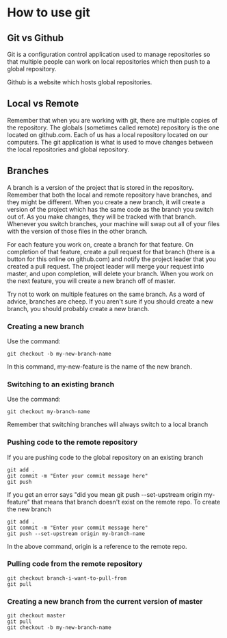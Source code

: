 # How to use git

## Git vs Github

Git is a configuration control application used to manage repositories so that multiple people can work on local repositories which then push to a global repository.

Github is a website which hosts global repositories.

## Local vs Remote

Remember that when you are working with git, there are multiple copies of the repository. The globals (sometimes called remote) repository is the one located on github.com. Each of us has a local repository located on our computers. The git application is what is used to move changes between the local repositories and global repository.

## Branches

A branch is a version of the project that is stored in the repository. Remember that both the local and remote repository have branches, and they might be different. When you create a new branch, it will create a version of the project which has the same code as the branch you switch out of. As you make changes, they will be tracked with that branch. Whenever you switch branches, your machine will swap out all of your files with the version of those files in the other branch.

For each feature you work on, create a branch for that feature. On completion of that feature, create a pull request for that branch (there is a button for this online on github.com) and notify the project leader that you created a pull request. The project leader will merge your request into master, and upon completion, will delete your branch. When you work on the next feature, you will create a new branch off of master.

Try not to work on multiple features on the same branch. As a word of advice, branches are cheep. If you aren't sure if you should create a new branch, you should probably create a new branch.

### Creating a new branch

Use the command:

    git checkout -b my-new-branch-name

In this command, my-new-feature is the name of the new branch.

### Switching to an existing branch

Use the command:

    git checkout my-branch-name

Remember that switching branches will always switch to a local branch

### Pushing code to the remote repository

If you are pushing code to the global repository on an existing branch

    git add .
    git commit -m "Enter your commit message here"
    git push

If you get an error says "did you mean git push --set-upstream origin my-feature" that means that branch doesn't exist on the remote repo. To create the new branch

    git add .
    git commit -m "Enter your commit message here"
    git push --set-upstream origin my-branch-name

In the above command, origin is a reference to the remote repo.

### Pulling code from the remote repository

    git checkout branch-i-want-to-pull-from
    git pull

### Creating a new branch from the current version of master

    git checkout master
    git pull
    git checkout -b my-new-branch-name